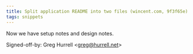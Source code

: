 ```yaml
---
title: Split application README into two files (wincent.com, 9f3f65e)
tags: snippets
---
```


Now we have setup notes and design notes.

Signed-off-by: Greg Hurrell &lt;greg@hurrell.net&gt;
